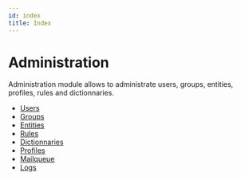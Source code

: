 ```yaml
---
id: index
title: Index
---
```


# Administration

Administration module allows to administrate users, groups, entities,
profiles, rules and dictionnaries.

- [Users](/asset-management/modules/administration/users)
- [Groups](/asset-management/modules/administration/groups)
- [Entities](/asset-management/modules/administration/entities)
- [Rules](/asset-management/modules/administration/rules/rulesmanagement)
- [Dictionnaries](/asset-management/modules/administration/dictionnaries)
- [Profiles](/asset-management/modules/administration/profiles)
- [Mailqueue](/asset-management/modules/administration/mailqueue)
- [Logs](/asset-management/modules/administration/logs)
